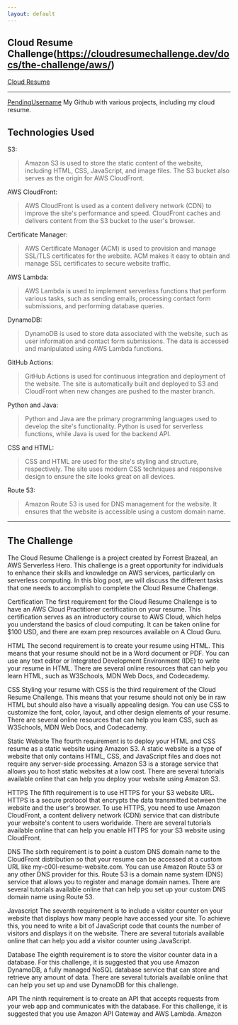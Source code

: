 ```yaml
---
layout: default
---
```


## Cloud Resume Challenge(https://cloudresumechallenge.dev/docs/the-challenge/aws/)

[Cloud Resume](https://www.jc-resume.xyz/)

---

[PendingUsername](https://github.com/PendingUsername) My Github with various projects, including my cloud resume. 

Technologies Used
------------------
S3:
> Amazon S3 is used to store the static content of the website, including HTML, CSS, JavaScript, and image files. The S3 bucket also serves as the origin for AWS CloudFront.

AWS CloudFront:
> AWS CloudFront is used as a content delivery network (CDN) to improve the site's performance and speed. CloudFront caches and delivers content from the S3 bucket to the user's browser.

Certificate Manager:
> AWS Certificate Manager (ACM) is used to provision and manage SSL/TLS certificates for the website. ACM makes it easy to obtain and manage SSL certificates to secure website traffic.

AWS Lambda:
> AWS Lambda is used to implement serverless functions that perform various tasks, such as sending emails, processing contact form submissions, and performing database queries.

DynamoDB:
> DynamoDB is used to store data associated with the website, such as user information and contact form submissions. The data is accessed and manipulated using AWS Lambda functions.

GitHub Actions:
> GitHub Actions is used for continuous integration and deployment of the website. The site is automatically built and deployed to S3 and CloudFront when new changes are pushed to the master branch.

Python and Java:
> Python and Java are the primary programming languages used to develop the site's functionality. Python is used for serverless functions, while Java is used for the backend API.

CSS and HTML:
> CSS and HTML are used for the site's styling and structure, respectively. The site uses modern CSS techniques and responsive design to ensure the site looks great on all devices.

Route 53:
> Amazon Route 53 is used for DNS management for the website. It ensures that the website is accessible using a custom domain name.

------------------

## The Challenge

The Cloud Resume Challenge is a project created by Forrest Brazeal, an AWS Serverless Hero. This challenge is a great opportunity for individuals to enhance their skills and knowledge on AWS services, particularly on serverless computing. In this blog post, we will discuss the different tasks that one needs to accomplish to complete the Cloud Resume Challenge.

Certification
The first requirement for the Cloud Resume Challenge is to have an AWS Cloud Practitioner certification on your resume. This certification serves as an introductory course to AWS Cloud, which helps you understand the basics of cloud computing. It can be taken online for $100 USD, and there are exam prep resources available on A Cloud Guru.

HTML
The second requirement is to create your resume using HTML. This means that your resume should not be in a Word document or PDF. You can use any text editor or Integrated Development Environment (IDE) to write your resume in HTML. There are several online resources that can help you learn HTML, such as W3Schools, MDN Web Docs, and Codecademy.

CSS
Styling your resume with CSS is the third requirement of the Cloud Resume Challenge. This means that your resume should not only be in raw HTML but should also have a visually appealing design. You can use CSS to customize the font, color, layout, and other design elements of your resume. There are several online resources that can help you learn CSS, such as W3Schools, MDN Web Docs, and Codecademy.

Static Website
The fourth requirement is to deploy your HTML and CSS resume as a static website using Amazon S3. A static website is a type of website that only contains HTML, CSS, and JavaScript files and does not require any server-side processing. Amazon S3 is a storage service that allows you to host static websites at a low cost. There are several tutorials available online that can help you deploy your website using Amazon S3.

HTTPS
The fifth requirement is to use HTTPS for your S3 website URL. HTTPS is a secure protocol that encrypts the data transmitted between the website and the user's browser. To use HTTPS, you need to use Amazon CloudFront, a content delivery network (CDN) service that can distribute your website's content to users worldwide. There are several tutorials available online that can help you enable HTTPS for your S3 website using CloudFront.

DNS
The sixth requirement is to point a custom DNS domain name to the CloudFront distribution so that your resume can be accessed at a custom URL like my-c00l-resume-website.com. You can use Amazon Route 53 or any other DNS provider for this. Route 53 is a domain name system (DNS) service that allows you to register and manage domain names. There are several tutorials available online that can help you set up your custom DNS domain name using Route 53.

Javascript
The seventh requirement is to include a visitor counter on your website that displays how many people have accessed your site. To achieve this, you need to write a bit of JavaScript code that counts the number of visitors and displays it on the website. There are several tutorials available online that can help you add a visitor counter using JavaScript.

Database
The eighth requirement is to store the visitor counter data in a database. For this challenge, it is suggested that you use Amazon DynamoDB, a fully managed NoSQL database service that can store and retrieve any amount of data. There are several tutorials available online that can help you set up and use DynamoDB for this challenge.

API
The ninth requirement is to create an API that accepts requests from your web app and communicates with the database. For this challenge, it is suggested that you use Amazon API Gateway and AWS Lambda. Amazon
